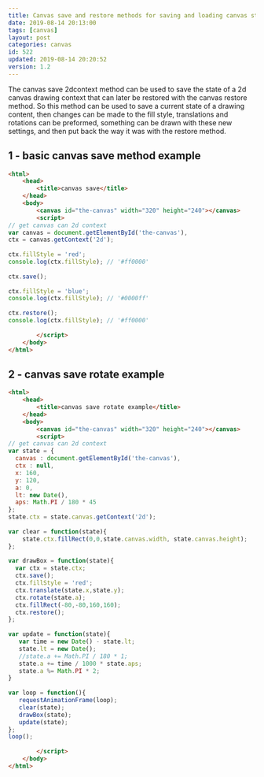 ```yaml
---
title: Canvas save and restore methods for saving and loading canvas state
date: 2019-08-14 20:13:00
tags: [canvas]
layout: post
categories: canvas
id: 522
updated: 2019-08-14 20:20:52
version: 1.2
---
```


The canvas save 2dcontext method can be used to save the state of a 2d canvas drawing context that can later be restored with the canvas restore method. So this method can be used to save a current state of a drawing content, then changes can be made to the fill style, translations and rotations can be preformed, something can be drawn with these new settings, and then put back the way it was with the restore method.

<!-- more -->

## 1 - basic canvas save method example

```html
<html>
    <head>
        <title>canvas save</title>
    </head>
    <body>
        <canvas id="the-canvas" width="320" height="240"></canvas>
        <script>
// get canvas can 2d context
var canvas = document.getElementById('the-canvas'),
ctx = canvas.getContext('2d');
 
ctx.fillStyle = 'red';
console.log(ctx.fillStyle); // '#ff0000'
 
ctx.save();
 
ctx.fillStyle = 'blue';
console.log(ctx.fillStyle); // '#0000ff'
 
ctx.restore();
console.log(ctx.fillStyle); // '#ff0000'
 
        </script>
    </body>
</html>
```


## 2 - canvas save rotate example

```html
<html>
    <head>
        <title>canvas save rotate example</title>
    </head>
    <body>
        <canvas id="the-canvas" width="320" height="240"></canvas>
        <script>
// get canvas can 2d context
var state = {
  canvas : document.getElementById('the-canvas'),
  ctx : null,
  x: 160,
  y: 120,
  a: 0,
  lt: new Date(),
  aps: Math.PI / 180 * 45
};
state.ctx = state.canvas.getContext('2d');
 
var clear = function(state){
    state.ctx.fillRect(0,0,state.canvas.width, state.canvas.height);
};
 
var drawBox = function(state){
  var ctx = state.ctx;
  ctx.save();
  ctx.fillStyle = 'red';
  ctx.translate(state.x,state.y);
  ctx.rotate(state.a);
  ctx.fillRect(-80,-80,160,160);
  ctx.restore();
};
 
var update = function(state){
   var time = new Date() - state.lt;
   state.lt = new Date();
   //state.a += Math.PI / 180 * 1;
   state.a += time / 1000 * state.aps;
   state.a %= Math.PI * 2;
}
 
var loop = function(){
   requestAnimationFrame(loop);
   clear(state);
   drawBox(state);
   update(state);
};
loop();
 
        </script>
    </body>
</html>
```
